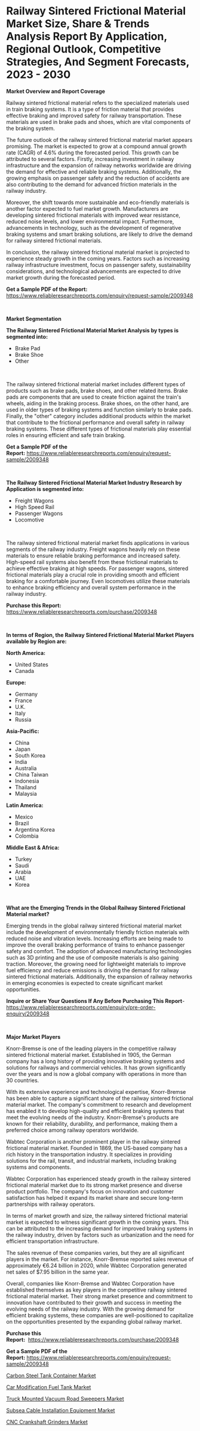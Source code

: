 <p><h1>Railway Sintered Frictional Material Market Size, Share & Trends Analysis Report By Application, Regional Outlook, Competitive Strategies, And Segment Forecasts, 2023 - 2030</h1></p><p><strong>Market Overview and Report Coverage</strong></p>
<p><p>Railway sintered frictional material refers to the specialized materials used in train braking systems. It is a type of friction material that provides effective braking and improved safety for railway transportation. These materials are used in brake pads and shoes, which are vital components of the braking system.</p><p>The future outlook of the railway sintered frictional material market appears promising. The market is expected to grow at a compound annual growth rate (CAGR) of 4.6% during the forecasted period. This growth can be attributed to several factors. Firstly, increasing investment in railway infrastructure and the expansion of railway networks worldwide are driving the demand for effective and reliable braking systems. Additionally, the growing emphasis on passenger safety and the reduction of accidents are also contributing to the demand for advanced friction materials in the railway industry.</p><p>Moreover, the shift towards more sustainable and eco-friendly materials is another factor expected to fuel market growth. Manufacturers are developing sintered frictional materials with improved wear resistance, reduced noise levels, and lower environmental impact. Furthermore, advancements in technology, such as the development of regenerative braking systems and smart braking solutions, are likely to drive the demand for railway sintered frictional materials.</p><p>In conclusion, the railway sintered frictional material market is projected to experience steady growth in the coming years. Factors such as increasing railway infrastructure investment, focus on passenger safety, sustainability considerations, and technological advancements are expected to drive market growth during the forecasted period.</p></p>
<p><strong>Get a Sample PDF of the Report:</strong> <a href="https://www.reliableresearchreports.com/enquiry/request-sample/2009348">https://www.reliableresearchreports.com/enquiry/request-sample/2009348</a></p>
<p>&nbsp;</p>
<p><strong>Market Segmentation</strong></p>
<p><strong>The Railway Sintered Frictional Material Market Analysis by types is segmented into:</strong></p>
<p><ul><li>Brake Pad</li><li>Brake Shoe</li><li>Other</li></ul></p>
<p>&nbsp;</p>
<p><p>The railway sintered frictional material market includes different types of products such as brake pads, brake shoes, and other related items. Brake pads are components that are used to create friction against the train's wheels, aiding in the braking process. Brake shoes, on the other hand, are used in older types of braking systems and function similarly to brake pads. Finally, the "other" category includes additional products within the market that contribute to the frictional performance and overall safety in railway braking systems. These different types of frictional materials play essential roles in ensuring efficient and safe train braking.</p></p>
<p><strong>Get a Sample PDF of the Report:</strong>&nbsp;<a href="https://www.reliableresearchreports.com/enquiry/request-sample/2009348">https://www.reliableresearchreports.com/enquiry/request-sample/2009348</a></p>
<p>&nbsp;</p>
<p><strong>The Railway Sintered Frictional Material Market Industry Research by Application is segmented into:</strong></p>
<p><ul><li>Freight Wagons</li><li>High Speed Rail</li><li>Passenger Wagons</li><li>Locomotive</li></ul></p>
<p>&nbsp;</p>
<p><p>The railway sintered frictional material market finds applications in various segments of the railway industry. Freight wagons heavily rely on these materials to ensure reliable braking performance and increased safety. High-speed rail systems also benefit from these frictional materials to achieve effective braking at high speeds. For passenger wagons, sintered frictional materials play a crucial role in providing smooth and efficient braking for a comfortable journey. Even locomotives utilize these materials to enhance braking efficiency and overall system performance in the railway industry.</p></p>
<p><strong>Purchase this Report:</strong>&nbsp; <a href="https://www.reliableresearchreports.com/purchase/2009348">https://www.reliableresearchreports.com/purchase/2009348</a></p>
<p>&nbsp;</p>
<p><strong>In terms of Region, the Railway Sintered Frictional Material Market Players available by Region are:</strong></p>
<p>
    <p> <strong> North America: </strong>
        <ul>
            <li>United States</li>
            <li>Canada</li>
        </ul>
        </p> 
    <p> <strong> Europe: </strong>
        <ul>
            <li>Germany</li>
            <li>France</li>
            <li>U.K.</li>
            <li>Italy</li>
            <li>Russia</li>
        </ul>
        </p> 
    <p> <strong> Asia-Pacific: </strong>
        <ul>
            <li>China</li>
            <li>Japan</li>
            <li>South Korea</li>
            <li>India</li>
            <li>Australia</li>
            <li>China Taiwan</li>
            <li>Indonesia</li>
            <li>Thailand</li>
            <li>Malaysia</li>
        </ul>
        </p> 
    <p> <strong> Latin America: </strong>
        <ul>
            <li>Mexico</li>
            <li>Brazil</li>
            <li>Argentina Korea</li>
            <li>Colombia</li>
        </ul>
        </p> 
    <p> <strong> Middle East & Africa: </strong>
        <ul>
            <li>Turkey</li>
            <li>Saudi</li>
            <li>Arabia</li>
            <li>UAE</li>
            <li>Korea</li>
        </ul>
    </p>
    </p>
<p>&nbsp;</p>
<p><strong>What are the Emerging Trends in the Global Railway Sintered Frictional Material market?</strong></p>
<p><p>Emerging trends in the global railway sintered frictional material market include the development of environmentally friendly friction materials with reduced noise and vibration levels. Increasing efforts are being made to improve the overall braking performance of trains to enhance passenger safety and comfort. The adoption of advanced manufacturing technologies such as 3D printing and the use of composite materials is also gaining traction. Moreover, the growing need for lightweight materials to improve fuel efficiency and reduce emissions is driving the demand for railway sintered frictional materials. Additionally, the expansion of railway networks in emerging economies is expected to create significant market opportunities.</p></p>
<p><strong>Inquire or Share Your Questions If Any Before Purchasing This Report</strong>- <a href="https://www.reliableresearchreports.com/enquiry/pre-order-enquiry/2009348">https://www.reliableresearchreports.com/enquiry/pre-order-enquiry/2009348</a></p>
<p>&nbsp;</p>
<p><strong>Major Market Players</strong></p>
<p><p>Knorr-Bremse is one of the leading players in the competitive railway sintered frictional material market. Established in 1905, the German company has a long history of providing innovative braking systems and solutions for railways and commercial vehicles. It has grown significantly over the years and is now a global company with operations in more than 30 countries.</p><p>With its extensive experience and technological expertise, Knorr-Bremse has been able to capture a significant share of the railway sintered frictional material market. The company's commitment to research and development has enabled it to develop high-quality and efficient braking systems that meet the evolving needs of the industry. Knorr-Bremse's products are known for their reliability, durability, and performance, making them a preferred choice among railway operators worldwide.</p><p>Wabtec Corporation is another prominent player in the railway sintered frictional material market. Founded in 1869, the US-based company has a rich history in the transportation industry. It specializes in providing solutions for the rail, transit, and industrial markets, including braking systems and components.</p><p>Wabtec Corporation has experienced steady growth in the railway sintered frictional material market due to its strong market presence and diverse product portfolio. The company's focus on innovation and customer satisfaction has helped it expand its market share and secure long-term partnerships with railway operators.</p><p>In terms of market growth and size, the railway sintered frictional material market is expected to witness significant growth in the coming years. This can be attributed to the increasing demand for improved braking systems in the railway industry, driven by factors such as urbanization and the need for efficient transportation infrastructure.</p><p>The sales revenue of these companies varies, but they are all significant players in the market. For instance, Knorr-Bremse reported sales revenue of approximately €6.24 billion in 2020, while Wabtec Corporation generated net sales of $7.95 billion in the same year.</p><p>Overall, companies like Knorr-Bremse and Wabtec Corporation have established themselves as key players in the competitive railway sintered frictional material market. Their strong market presence and commitment to innovation have contributed to their growth and success in meeting the evolving needs of the railway industry. With the growing demand for efficient braking systems, these companies are well-positioned to capitalize on the opportunities presented by the expanding global railway market.</p></p>
<p><strong>Purchase this Report:</strong>&nbsp;&nbsp;<a href="https://www.reliableresearchreports.com/purchase/2009348">https://www.reliableresearchreports.com/purchase/2009348</a></p>
<p></p>
<p><strong>Get a Sample PDF of the Report:</strong>&nbsp;<a href="https://www.reliableresearchreports.com/enquiry/request-sample/2009348">https://www.reliableresearchreports.com/enquiry/request-sample/2009348</a></p>
<p><p><a href="https://github.com/YashRP12/Market-Research-Report-List-1/blob/main/carbon-steel-tank-container-market.md">Carbon Steel Tank Container Market</a></p><p><a href="https://github.com/Chiragrp25/Market-Research-Report-List-1/blob/main/car-modification-fuel-tank-market.md">Car Modification Fuel Tank Market</a></p><p><a href="https://www.linkedin.com/pulse/decoding-truck-mounted-vacuum-road-sweepers-market-deep-xarce/">Truck Mounted Vacuum Road Sweepers Market</a></p><p><a href="https://www.linkedin.com/pulse/subsea-cable-installation-equipment-market-size-share-lnbke/">Subsea Cable Installation Equipment Market</a></p><p><a href="https://medium.com/@pair.holy.proof/cnc-crankshaft-grinders-market-trends-and-market-analysis-forecasted-for-period-2023-2030-781d79b33e80">CNC Crankshaft Grinders Market</a></p></p>